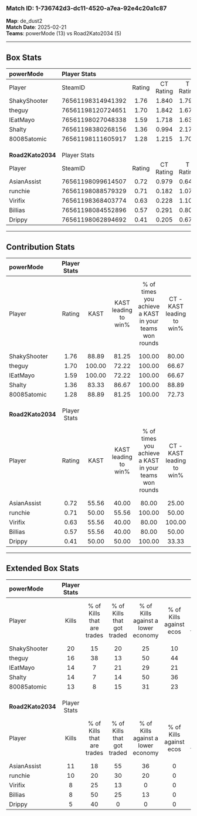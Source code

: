 ### Match ID: 1-736742d3-dc11-4520-a7ea-92e4c20a1c87  
**Map**: de_dust2  
**Match Date**: 2025-02-21  
**Teams**: powerMode (13) vs Road2Kato2034 (5)  

---  

## Box Stats  

| **powerMode**     | Player Stats      |        |           |          |        |      |       |         |        |      |     |
| :- | :- | :-: | :-: | :-: | :-: | :-: | :-: | :-: | :-: | :-: | :-: |
| Player            | SteamID           | Rating | CT Rating | T Rating |  KAST  | ADR  | Kills | Assists | Deaths | K/D  | HS% |
| ShakyShooter      | 76561198314941392 |  1.76  |   1.840   |  1.796   | 88.89  | 96.4 |  20   |    4    |   8    | 2.50 | 10  |
| theguy            | 76561198120724651 |  1.70  |   1.842   |  1.674   | 100.00 | 99.7 |  16   |   10    |   8    | 2.00 | 56  |
| IEatMayo          | 76561198027048338 |  1.59  |   1.718   |  1.639   | 100.00 | 98.1 |  14   |    9    |   8    | 1.75 | 28  |
| Shalty            | 76561198380268156 |  1.36  |   0.994   |  2.176   | 83.33  | 75.7 |  14   |    2    |   8    | 1.75 | 64  |
| 80085atomic       | 76561198111605917 |  1.28  |   1.215   |  1.704   | 88.89  | 68.3 |  13   |    4    |   10   | 1.30 | 38  |
|                   |                   |        |           |          |        |      |       |         |        |      |     |
|                   |                   |        |           |          |        |      |       |         |        |      |     |
|                   |                   |        |           |          |        |      |       |         |        |      |     |
| **Road2Kato2034** | Player Stats      |        |           |          |        |      |       |         |        |      |     |
| Player            | SteamID           | Rating | CT Rating | T Rating |  KAST  | ADR  | Kills | Assists | Deaths | K/D  | HS% |
| AsianAssist       | 76561198099614507 |  0.72  |   0.979   |  0.640   | 55.56  | 60.9 |  11   |    1    |   16   | 0.69 | 54  |
| runchie           | 76561198088579329 |  0.71  |   0.182   |  1.070   | 50.00  | 72.6 |  10   |    2    |   15   | 0.67 | 50  |
| Virifix           | 76561198368403774 |  0.63  |   0.228   |  1.109   | 55.56  | 64.2 |   8   |    4    |   15   | 0.53 | 62  |
| Billias           | 76561198084552896 |  0.57  |   0.291   |  0.805   | 55.56  | 62.1 |   8   |    5    |   17   | 0.47 | 50  |
| Drippy            | 76561198062894692 |  0.41  |   0.205   |  0.672   | 50.00  | 39.4 |   5   |    5    |   14   | 0.36 | 20  |
---  

## Contribution Stats  

| **powerMode**     | Player Stats |        |                      |                                                        |                           |                                                             |                          |                                                            |
| :- | :-: | :-: | :-: | :-: | :-: | :-: | :-: | :-: |
| Player            |    Rating    |  KAST  | KAST leading to win% | % of times you achieve a KAST in your teams won rounds | CT - KAST leading to win% | CT - % of times you achieve a KAST in your teams won rounds | T - KAST leading to win% | T - % of times you achieve a KAST in your teams won rounds |
| ShakyShooter      |     1.76     | 88.89  |        81.25         |                         100.00                         |           80.00           |                           100.00                            |          83.33           |                           100.00                           |
| theguy            |     1.70     | 100.00 |        72.22         |                         100.00                         |           66.67           |                           100.00                            |          83.33           |                           100.00                           |
| IEatMayo          |     1.59     | 100.00 |        72.22         |                         100.00                         |           66.67           |                           100.00                            |          83.33           |                           100.00                           |
| Shalty            |     1.36     | 83.33  |        86.67         |                         100.00                         |           88.89           |                           100.00                            |          83.33           |                           100.00                           |
| 80085atomic       |     1.28     | 88.89  |        81.25         |                         100.00                         |           72.73           |                           100.00                            |          100.00          |                           100.00                           |
|                   |              |        |                      |                                                        |                           |                                                             |                          |                                                            |
|                   |              |        |                      |                                                        |                           |                                                             |                          |                                                            |
|                   |              |        |                      |                                                        |                           |                                                             |                          |                                                            |
| **Road2Kato2034** | Player Stats |        |                      |                                                        |                           |                                                             |                          |                                                            |
| Player            |    Rating    |  KAST  | KAST leading to win% | % of times you achieve a KAST in your teams won rounds | CT - KAST leading to win% | CT - % of times you achieve a KAST in your teams won rounds | T - KAST leading to win% | T - % of times you achieve a KAST in your teams won rounds |
| AsianAssist       |     0.72     | 55.56  |        40.00         |                         80.00                          |           25.00           |                           100.00                            |          50.00           |                           75.00                            |
| runchie           |     0.71     | 50.00  |        55.56         |                         100.00                         |           50.00           |                           100.00                            |          57.14           |                           100.00                           |
| Virifix           |     0.63     | 55.56  |        40.00         |                         80.00                          |          100.00           |                           100.00                            |          33.33           |                           75.00                            |
| Billias           |     0.57     | 55.56  |        40.00         |                         80.00                          |           50.00           |                           100.00                            |          37.50           |                           75.00                            |
| Drippy            |     0.41     | 50.00  |        50.00         |                         100.00                         |           33.33           |                           100.00                            |          57.14           |                           100.00                           |
---  

## Extended Box Stats  

| **powerMode**     | Player Stats |                            |                            |                                    |                         |                              |                                 |        |                             |                                     |                          |                               |                            |
| :- | :-: | :-: | :-: | :-: | :-: | :-: | :-: | :-: | :-: | :-: | :-: | :-: | :-: |
| Player            |    Kills     | % of Kills that are trades | % of Kills that got traded | % of Kills against a lower economy | % of Kills against ecos | % of Kills that are flawless | % of Kills that are close duels | Deaths | % of Deaths that get traded | % of Deaths against a lower economy | % of Deaths against ecos | % of Deaths that are flawless | % of Deaths that are close |
| ShakyShooter      |      20      |             15             |             20             |                 25                 |           10            |              65              |                0                |   8    |             25              |                 38                  |            13            |              75               |             25             |
| theguy            |      16      |             38             |             13             |                 50                 |           44            |              56              |               19                |   8    |             38              |                 25                  |            0             |              50               |             13             |
| IEatMayo          |      14      |             7              |             21             |                 29                 |           21            |              57              |                7                |   8    |             38              |                 38                  |            25            |              75               |             13             |
| Shalty            |      14      |             7              |             14             |                 50                 |           36            |              50              |                7                |   8    |             13              |                 50                  |            13            |              75               |             0              |
| 80085atomic       |      13      |             8              |             15             |                 31                 |           23            |              54              |                8                |   10   |             30              |                 30                  |            20            |              60               |             0              |
|                   |              |                            |                            |                                    |                         |                              |                                 |        |                             |                                     |                          |                               |                            |
|                   |              |                            |                            |                                    |                         |                              |                                 |        |                             |                                     |                          |                               |                            |
|                   |              |                            |                            |                                    |                         |                              |                                 |        |                             |                                     |                          |                               |                            |
| **Road2Kato2034** | Player Stats |                            |                            |                                    |                         |                              |                                 |        |                             |                                     |                          |                               |                            |
| Player            |    Kills     | % of Kills that are trades | % of Kills that got traded | % of Kills against a lower economy | % of Kills against ecos | % of Kills that are flawless | % of Kills that are close duels | Deaths | % of Deaths that get traded | % of Deaths against a lower economy | % of Deaths against ecos | % of Deaths that are flawless | % of Deaths that are close |
| AsianAssist       |      11      |             18             |             55             |                 36                 |            0            |              73              |                0                |   16   |              6              |                 19                  |            0             |              63               |             0              |
| runchie           |      10      |             20             |             30             |                 20                 |            0            |              60              |               30                |   15   |             13              |                 20                  |            0             |              33               |             20             |
| Virifix           |      8       |             25             |             13             |                 0                  |            0            |              75              |               13                |   15   |             40              |                 20                  |            0             |              33               |             7              |
| Billias           |      8       |             50             |             25             |                 13                 |            0            |              50              |                0                |   17   |             12              |                 18                  |            0             |              59               |             12             |
| Drippy            |      5       |             40             |             0              |                 0                  |            0            |              80              |                0                |   14   |             14              |                 21                  |            0             |              100              |             0              |
